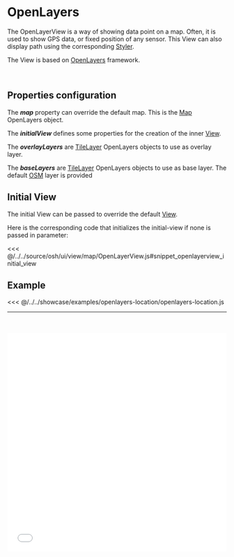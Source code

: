 # OpenLayers

The OpenLayerView is a way of showing data point on a map. Often, it is used to show GPS data, or fixed position of any sensor.
This View can also display path using the corresponding [Styler](../stylers/styler).

The View is based on [OpenLayers](https://openlayers.org/) framework.

<br/>
<DocumentationLoad path="/guide/api/OpenLayerView.html"/>

## Properties configuration

The ***map*** property can override the default map. This is the [Map](https://openlayers.org/en/latest/apidoc/module-ol_Map-Map.html)
OpenLayers object.

The ***initialView*** defines some properties for the creation of the inner
 [View](https://openlayers.org/en/latest/apidoc/module-ol_View-View.html).

The ***overlayLayers*** are [TileLayer](https://openlayers.org/en/latest/apidoc/module-ol_layer_Tile-TileLayer.html) 
OpenLayers objects to use as overlay layer. 

The ***baseLayers*** are [TileLayer](https://openlayers.org/en/latest/apidoc/module-ol_layer_Tile-TileLayer.html)
 OpenLayers objects to use as base layer.
The default [OSM](https://openlayers.org/en/latest/apidoc/module-ol_source_OSM-OSM.html) layer is provided
 
## Initial View

The initial View can be passed to override the default [View](https://openlayers.org/en/latest/apidoc/module-ol_View-View.html).

Here is the corresponding code that initializes the initial-view if none is passed in parameter:

<<< @/../../source/osh/ui/view/map/OpenLayerView.js#snippet_openlayerview_initial_view

## Example

<<< @/../../showcase/examples/openlayers-location/openlayers-location.js

<hr class="demo-hr"/>
<br/><br/>

<iframe src="../../../showcase/openlayers-location.html" style="border:none;width:100%;height: 500px" />
